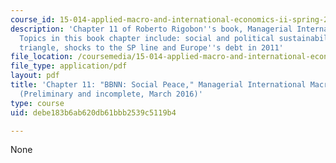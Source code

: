 ```yaml
---
course_id: 15-014-applied-macro-and-international-economics-ii-spring-2016
description: 'Chapter 11 of Roberto Rigobon''s book, Managerial International Macroeconomics.
  Topics in this book chapter include: social and political sustainability, the Latin
  triangle, shocks to the SP line and Europe''s debt in 2011'
file_location: /coursemedia/15-014-applied-macro-and-international-economics-ii-spring-2016/debe183b6ab620db61bbb2539c5119b4_MIT15_014S16_Chapter11.pdf
file_type: application/pdf
layout: pdf
title: 'Chapter 11: "BBNN: Social Peace," Managerial International Macroeconomics
  (Preliminary and incomplete, March 2016)'
type: course
uid: debe183b6ab620db61bbb2539c5119b4

---
```

None